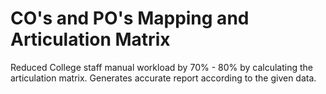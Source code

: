 # CO's and PO's Mapping and Articulation Matrix
 Reduced College staff manual workload by 70% - 80% by calculating the articulation matrix. Generates accurate report according to the given data.
